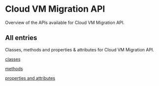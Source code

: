 [
This is a templated file. Adding content to this file may result in it being
reverted. Instead, if you want to place additional content, create an
"overview_content.md" file in `docs/` directory. The Sphinx tool will
pick up on the content and merge the content.
]: #

# Cloud VM Migration API

Overview of the APIs available for Cloud VM Migration API.

## All entries

Classes, methods and properties & attributes for
Cloud VM Migration API.

[classes](https://cloud.google.com/python/docs/reference/vmmigration/latest/summary_class.html)

[methods](https://cloud.google.com/python/docs/reference/vmmigration/latest/summary_method.html)

[properties and
attributes](https://cloud.google.com/python/docs/reference/vmmigration/latest/summary_property.html)
